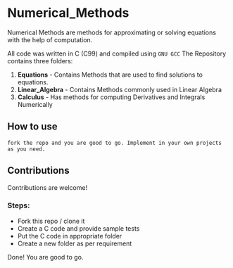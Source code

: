 # Numerical_Methods
Numerical Methods are methods for approximating or solving equations with the help of computation.

All code was written in C (C99) and compiled using `GNU GCC`
The Repository contains three folders:
1) **Equations** - Contains Methods that are used to find solutions to equations.
2) **Linear_Algebra** - Contains Methods commonly used in Linear Algebra
3) **Calculus** - Has methods for computing Derivatives and Integrals Numerically

## How to use
`fork the repo and you are good to go. Implement in your own projects as you need.`

## Contributions
Contributions are welcome! 
### Steps:
* Fork this repo / clone it
* Create a C code and provide sample tests
* Put the C code in appropriate folder
* Create a new folder as per requirement

Done! You are good to go.


